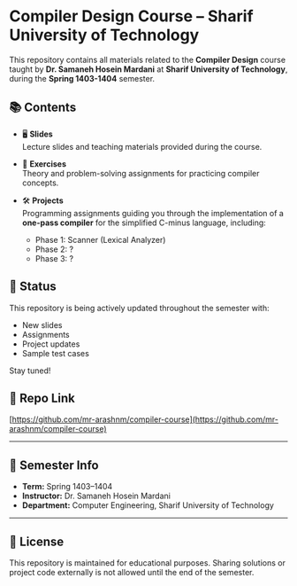 # Compiler Design Course – Sharif University of Technology

This repository contains all materials related to the **Compiler Design** course taught by **Dr. Samaneh Hosein Mardani** at **Sharif University of Technology**, during the **Spring 1403-1404** semester.

## 📚 Contents

- 🖥️ **Slides**  
  Lecture slides and teaching materials provided during the course.

- 🧠 **Exercises**  
  Theory and problem-solving assignments for practicing compiler concepts.

- 🛠️ **Projects**  
  Programming assignments guiding you through the implementation of a **one-pass compiler** for the simplified C-minus language, including:
  - Phase 1: Scanner (Lexical Analyzer)
  - Phase 2: ?
  - Phase 3: ?

## 🚧 Status

This repository is being actively updated throughout the semester with:
- New slides
- Assignments
- Project updates
- Sample test cases

Stay tuned!

## 🔗 Repo Link

[https://github.com/mr-arashnm/compiler-course](https://github.com/mr-arashnm/compiler-course)

---

## 📅 Semester Info

- **Term:** Spring 1403–1404  
- **Instructor:** Dr. Samaneh Hosein Mardani  
- **Department:** Computer Engineering, Sharif University of Technology  

---

## 📄 License

This repository is maintained for educational purposes. Sharing solutions or project code externally is not allowed until the end of the semester.

